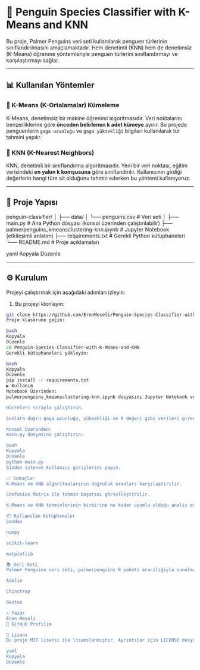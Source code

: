 # 🐧 Penguin Species Classifier with K-Means and KNN

Bu proje, Palmer Penguins veri seti kullanılarak penguen türlerinin sınıflandırılmasını amaçlamaktadır. Hem denetimli (KNN) hem de denetimsiz (K-Means) öğrenme yöntemleriyle penguen türlerini sınıflandırmayı ve karşılaştırmayı sağlar.

---

## 📊 Kullanılan Yöntemler

### 🔹 K-Means (K-Ortalamalar) Kümeleme
K-Means, denetimsiz bir makine öğrenimi algoritmasıdır. Veri noktalarını benzerliklerine göre **önceden belirlenen k adet kümeye** ayırır. Bu projede penguenlerin `gaga uzunluğu` ve `gaga yüksekliği` bilgileri kullanılarak tür tahmini yapılır.

### 🔹 KNN (K-Nearest Neighbors)
KNN, denetimli bir sınıflandırma algoritmasıdır. Yeni bir veri noktası, eğitim verisindeki **en yakın k komşusuna** göre sınıflandırılır. Kullanıcının girdiği değerlerin hangi türe ait olduğunu tahmin ederken bu yöntemi kullanıyoruz.

---

## 📁 Proje Yapısı

penguin-classifier/
│
├── data/
│ └── penguins.csv # Veri seti
│
├── main.py # Ana Python dosyası (konsol üzerinden çalıştırılabilir)
├── palmerpenguins_kmeansclustering-knn.ipynb # Jupyter Notebook (etkileşimli anlatım)
├── requirements.txt # Gerekli Python kütüphaneleri
└── README.md # Proje açıklamaları

yaml
Kopyala
Düzenle

---

## ⚙️ Kurulum

Projeyi çalıştırmak için aşağıdaki adımları izleyin:

1. Bu projeyi klonlayın:
```bash
git clone https://github.com/ErenMeseli/Penguin-Species-Classifier-with-K-Means-and-KNN.git
Proje klasörüne geçin:

bash
Kopyala
Düzenle
cd Penguin-Species-Classifier-with-K-Means-and-KNN
Gerekli kütüphaneleri yükleyin:

bash
Kopyala
Düzenle
pip install -r requirements.txt
▶️ Kullanım
Notebook Üzerinden:
palmerpenguins_kmeansclustering-knn.ipynb dosyasını Jupyter Notebook veya Google Colab'da açın.

Hücreleri sırayla çalıştırın.

Sonlara doğru gaga uzunluğu, yüksekliği ve K değeri gibi verileri girerek kendi sınıflandırmanızı deneyin.

Konsol Üzerinden:
main.py dosyasını çalıştırın:

bash
Kopyala
Düzenle
python main.py
Sizden istenen kullanıcı girişlerini yapın.

📈 Sonuçlar
K-Means ve KNN algoritmalarının doğruluk oranları karşılaştırılır.

Confusion Matrix ile tahmin başarımı görselleştirilir.

K-Means ve KNN tahminlerinin birbirine ne kadar uyumlu olduğu analiz edilir.

📦 Kullanılan Kütüphaneler
pandas

numpy

scikit-learn

matplotlib

📚 Veri Seti
Palmer Penguins veri seti, palmerpenguins R paketi aracılığıyla sunulmaktadır. Bu veri seti, üç farklı penguen türü hakkında biyolojik ölçümler içermektedir:

Adelie

Chinstrap

Gentoo

✍️ Yazar
Eren Meseli
📧 GitHub Profilim

📝 Lisans
Bu proje MIT lisansı ile lisanslanmıştır. Ayrıntılar için LICENSE dosyasına göz atabilirsiniz.

yaml
Kopyala
Düzenle